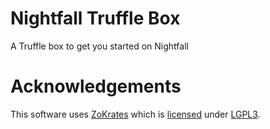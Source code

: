 # Nightfall Truffle Box

A Truffle box to get you started on Nightfall

# Acknowledgements
This software uses [ZoKrates](https://hub.docker.com/r/michaelconnor/zok) which is [licensed](https://github.com/Zokrates/ZoKrates/blob/master/LICENSE) under [LGPL3](https://www.gnu.org/licenses/lgpl-3.0.en.html).
